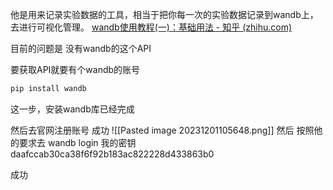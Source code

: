 他是用来记录实验数据的工具，相当于把你每一次的实验数据记录到wandb上，去进行可视化管理。 
[wandb使用教程(一)：基础用法 - 知乎 (zhihu.com)](https://zhuanlan.zhihu.com/p/493093033)

目前的问题是 没有wandb的这个API

要获取API就要有个wandb的账号

```python
pip install wandb
```
这一步，安装wandb库已经完成

然后去官网注册账号
成功
![[Pasted image 20231201105648.png]]
然后 按照他的要求去 wandb login
我的密钥
daafccab30ca38f6f92b183ac822228d433863b0

成功

